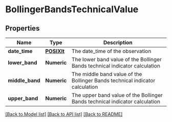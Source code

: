 # BollingerBandsTechnicalValue

[//]: # (CLASS:IntrinioSDK::BollingerBandsTechnicalValue)

[//]: # (KIND:object)

## Properties

[//]: # (START_DEFINITION)

Name | Type | Description
------------ | ------------- | -------------
**date_time** | [**POSIXlt**](POSIXlt.md) | The date_time of the observation &nbsp;
**lower_band** | **Numeric** | The lower band value of the Bollinger Bands technical indicator calculation &nbsp;
**middle_band** | **Numeric** | The middle band value of the Bollinger Bands technical indicator calculation &nbsp;
**upper_band** | **Numeric** | The upper band value of the Bollinger Bands technical indicator calculation &nbsp;

[//]: # (END_DEFINITION)


[//]: # (CONTAINED_CLASS:IntrinioSDK::POSIXlt)


[[Back to Model list]](../README.md#documentation-for-models) [[Back to API list]](../README.md#documentation-for-api-endpoints) [[Back to README]](../README.md)


